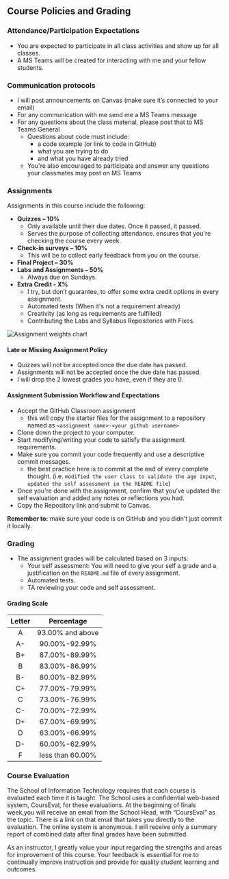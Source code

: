 ## Course Policies and Grading

### Attendance/Participation Expectations
- You are expected to participate in all class activities and show up for all classes.
- A MS Teams will be created for interacting with me and your fellow students.

### Communication protocols
* I will post announcements on Canvas (make sure it’s connected to your email)
* For any communication with me send me a MS Teams message
* For any questions about the class material, please post that to MS Teams General
  * Questions about code must include:
      * a code example (or link to code in GitHub)
      * what you are trying to do
      * and what you have already tried
  * You're also encouraged to participate and answer any questions your classmates may post on MS Teams


### Assignments
Assignments in this course include the following:
* **Quizzes – 10%**
    * Only available until their due dates. Once it passed, it passed.
    * Serves the purpose of collecting attendance. ensures that you're checking the course every week.
* **Check-in surveys – 10%**
    * This will be to collect early feedback from you on the course.
* **Final Project – 30%**
* **Labs and Assignments – 50%**
    * Always due on Sundays.
* **Extra Credit - X%**
    * I try, but don’t guarantee, to offer some extra credit options in every assignment.
    * Automated tests (When it's not a requirement already)
    * Creativity (as long as requirements are fulfilled)
    * Contributing the Labs and Syllabus Repositories with Fixes.

![Assignment weights chart](assets/images/grades.png)

#### Late or Missing Assignment Policy
* Quizzes will not be accepted once the due date has passed.
* Assignments will not be accepted once the due date has passed.
* I will drop the 2 lowest grades you have, even if they are 0.


#### Assignment Submission Workflow and Expectations
- Accept the GitHub Classroom assignment
  - this will copy the starter files for the assignment to a repository named as `<assignment name>-<your github username>`
- Clone down the project to your computer.
- Start modifying/writing your code to satisfy the assignment requirements.
- Make sure you commit your code frequently and use a descriptive commit messages.
  - the best practice here is to commit at the end of every complete thought. (i.e. `modified the user class to validate the age input`, `updated the self assessment in the README file`)
- Once you're done with the assignment, confirm that you've updated the self evaluation and added any notes or reflections you had.
- Copy the Repository link and submit to Canvas.

**Remember to:** make sure your code is on GitHub and you didn't just commit it locally.


### Grading
* The assignment grades will be calculated based on 3 inputs:
  * Your self assessment: You will need to give your self a grade and a justification on the `README.md` file of every assignment.
  * Automated tests.
  * TA reviewing your code and self assessment.

#### Grading Scale

| Letter |    Percentage    |
|:------:|:----------------:|
|   A    | 93.00% and above |
|   A-   |  90.00%-92.99%   |
|   B+   |  87.00%-89.99%   |
|   B    |  83.00%-86.99%   |
|   B-   |  80.00%-82.99%   |
|   C+   |  77.00%-79.99%   |
|   C    |  73.00%-76.99%   |
|   C-   |  70.00%-72.99%   |
|   D+   |  67.00%-69.99%   |
|   D    |  63.00%-66.99%   |
|   D-   |  60.00%-62.99%   |
|   F    | less than 60.00% |

### Course Evaluation
The School of Information Technology requires that each course is evaluated each time it is taught.  The School uses a confidential web-based system, CoursEval, for these evaluations.  At the beginning of finals week,you will receive an email from the School Head, with “CoursEval” as the topic.  There is a link on that email that takes you directly to the evaluation.  The online system is anonymous.  I will receive only a summary report of combined data after final grades have been submitted.

As an instructor, I greatly value your input regarding the strengths and areas for improvement of this course.  Your feedback is essential for me to continually improve instruction and provide for quality student learning and outcomes.
